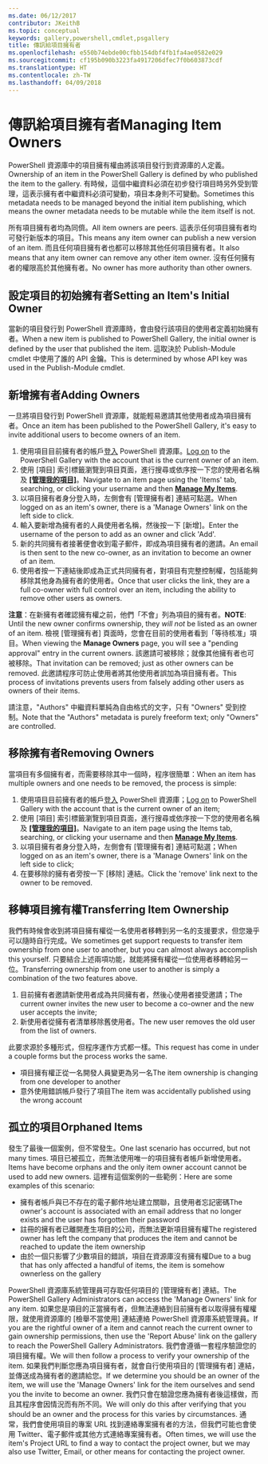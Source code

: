 ```yaml
---
ms.date: 06/12/2017
contributor: JKeithB
ms.topic: conceptual
keywords: gallery,powershell,cmdlet,psgallery
title: 傳訊給項目擁有者
ms.openlocfilehash: e550b74ebde00cfbb154dbf4fb1fa4ae0582e029
ms.sourcegitcommit: cf195b090b3223fa4917206dfec7f0b603873cdf
ms.translationtype: HT
ms.contentlocale: zh-TW
ms.lasthandoff: 04/09/2018
---
```

# <a name="managing-item-owners"></a><span data-ttu-id="6984d-103">傳訊給項目擁有者</span><span class="sxs-lookup"><span data-stu-id="6984d-103">Managing Item Owners</span></span>

<span data-ttu-id="6984d-104">PowerShell 資源庫中的項目擁有權由將該項目發行到資源庫的人定義。</span><span class="sxs-lookup"><span data-stu-id="6984d-104">Ownership of an item in the PowerShell Gallery is defined by who published the item to the gallery.</span></span>
<span data-ttu-id="6984d-105">有時候，這個中繼資料必須在初步發行項目時另外受到管理，這表示擁有者中繼資料必須可變動，項目本身則不可變動。</span><span class="sxs-lookup"><span data-stu-id="6984d-105">Sometimes this metadata needs to be managed beyond the initial item publishing, which means the owner metadata needs to be mutable while the item itself is not.</span></span>

<span data-ttu-id="6984d-106">所有項目擁有者均為同儕。</span><span class="sxs-lookup"><span data-stu-id="6984d-106">All item owners are peers.</span></span>
<span data-ttu-id="6984d-107">這表示任何項目擁有者均可發行新版本的項目。</span><span class="sxs-lookup"><span data-stu-id="6984d-107">This means any item owner can publish a new version of an item.</span></span> <span data-ttu-id="6984d-108">而且任何項目擁有者也都可以移除其他任何項目擁有者。</span><span class="sxs-lookup"><span data-stu-id="6984d-108">It also means that any item owner can remove any other item owner.</span></span>
<span data-ttu-id="6984d-109">沒有任何擁有者的權限高於其他擁有者。</span><span class="sxs-lookup"><span data-stu-id="6984d-109">No owner has more authority than other owners.</span></span>

## <a name="setting-an-items-initial-owner"></a><span data-ttu-id="6984d-110">設定項目的初始擁有者</span><span class="sxs-lookup"><span data-stu-id="6984d-110">Setting an Item's Initial Owner</span></span>

<span data-ttu-id="6984d-111">當新的項目發行到 PowerShell 資源庫時，會由發行該項目的使用者定義初始擁有者。</span><span class="sxs-lookup"><span data-stu-id="6984d-111">When a new item is published to PowerShell Gallery, the initial owner is defined by the user that published the item.</span></span> <span data-ttu-id="6984d-112">這取決於 Publish-Module cmdlet 中使用了誰的 API 金鑰。</span><span class="sxs-lookup"><span data-stu-id="6984d-112">This is determined by whose API key was used in the Publish-Module cmdlet.</span></span>

## <a name="adding-owners"></a><span data-ttu-id="6984d-113">新增擁有者</span><span class="sxs-lookup"><span data-stu-id="6984d-113">Adding Owners</span></span>

<span data-ttu-id="6984d-114">一旦將項目發行到 PowerShell 資源庫，就能輕易邀請其他使用者成為項目擁有者。</span><span class="sxs-lookup"><span data-stu-id="6984d-114">Once an item has been published to the PowerShell Gallery, it's easy to invite additional users to become owners of an item.</span></span>

1. <span data-ttu-id="6984d-115">使用項目目前擁有者的帳戶[登入](https://powershellgallery.com/users/account/LogOn) PowerShell 資源庫。</span><span class="sxs-lookup"><span data-stu-id="6984d-115">[Log on](https://powershellgallery.com/users/account/LogOn) to the PowerShell Gallery with the account that is the current owner of an item.</span></span>
2. <span data-ttu-id="6984d-116">使用 [項目] 索引標籤瀏覽到項目頁面，進行搜尋或依序按一下您的使用者名稱及 [**[管理我的項目]**](https://www.powershellgallery.com/account/Packages)。</span><span class="sxs-lookup"><span data-stu-id="6984d-116">Navigate to an item page using the 'Items' tab, searching, or clicking your username and then [**Manage My Items**](https://www.powershellgallery.com/account/Packages).</span></span>
3. <span data-ttu-id="6984d-117">以項目擁有者身分登入時，左側會有 [管理擁有者] 連結可點選。</span><span class="sxs-lookup"><span data-stu-id="6984d-117">When logged on as an item's owner, there is a 'Manage Owners' link on the left side to click.</span></span>
4. <span data-ttu-id="6984d-118">輸入要新增為擁有者的人員使用者名稱，然後按一下 [新增]。</span><span class="sxs-lookup"><span data-stu-id="6984d-118">Enter the username of the person to add as an owner and click 'Add'.</span></span>
5. <span data-ttu-id="6984d-119">新的共同擁有者接著便會收到電子郵件，即成為項目擁有者的邀請。</span><span class="sxs-lookup"><span data-stu-id="6984d-119">An email is then sent to the new co-owner, as an invitation to become an owner of an item.</span></span>
6. <span data-ttu-id="6984d-120">使用者按一下連結後即成為正式共同擁有者，對項目有完整控制權，包括能夠移除其他身為擁有者的使用者。</span><span class="sxs-lookup"><span data-stu-id="6984d-120">Once that user clicks the link, they are a full co-owner with full control over an item, including the ability to remove other users as owners.</span></span>

<span data-ttu-id="6984d-121">**注意**：在新擁有者確認擁有權之前，他們「不會」列為項目的擁有者。</span><span class="sxs-lookup"><span data-stu-id="6984d-121">**NOTE**: Until the new owner confirms ownership, they *will not* be listed as an owner of an item.</span></span>
<span data-ttu-id="6984d-122">檢視 [管理擁有者] 頁面時，您會在目前的使用者看到「等待核准」項目。</span><span class="sxs-lookup"><span data-stu-id="6984d-122">When viewing the **Manage Owners** page, you will see a "pending approval" entry in the current owners.</span></span>
<span data-ttu-id="6984d-123">該邀請可被移除；就像其他擁有者也可被移除。</span><span class="sxs-lookup"><span data-stu-id="6984d-123">That invitation can be removed; just as other owners can be removed.</span></span>
<span data-ttu-id="6984d-124">此邀請程序可防止使用者將其他使用者誤加為項目擁有者。</span><span class="sxs-lookup"><span data-stu-id="6984d-124">This process of invitations prevents users from falsely adding other users as owners of their items.</span></span>

<span data-ttu-id="6984d-125">請注意，"Authors" 中繼資料單純為自由格式的文字，只有 "Owners" 受到控制。</span><span class="sxs-lookup"><span data-stu-id="6984d-125">Note that the "Authors" metadata is purely freeform text; only "Owners" are controlled.</span></span>


## <a name="removing-owners"></a><span data-ttu-id="6984d-126">移除擁有者</span><span class="sxs-lookup"><span data-stu-id="6984d-126">Removing Owners</span></span>
<span data-ttu-id="6984d-127">當項目有多個擁有者，而需要移除其中一個時，程序很簡單：</span><span class="sxs-lookup"><span data-stu-id="6984d-127">When an item has multiple owners and one needs to be removed, the process is simple:</span></span>

1. <span data-ttu-id="6984d-128">使用項目目前擁有者的帳戶[登入](https://powershellgallery.com/users/account/LogOn) PowerShell 資源庫；</span><span class="sxs-lookup"><span data-stu-id="6984d-128">[Log on](https://powershellgallery.com/users/account/LogOn) to PowerShell Gallery with the account that is the current owner of an item;</span></span>
2. <span data-ttu-id="6984d-129">使用 [項目] 索引標籤瀏覽到項目頁面，進行搜尋或依序按一下您的使用者名稱及 [**[管理我的項目]**](https://www.powershellgallery.com/account/Packages)。</span><span class="sxs-lookup"><span data-stu-id="6984d-129">Navigate to an item page using the Items tab, searching, or clicking your username and then [**Manage My Items**](https://www.powershellgallery.com/account/Packages).</span></span>
3. <span data-ttu-id="6984d-130">以項目擁有者身分登入時，左側會有 [管理擁有者] 連結可點選；</span><span class="sxs-lookup"><span data-stu-id="6984d-130">When logged on as an item's owner, there is a 'Manage Owners' link on the left side to click;</span></span>
4. <span data-ttu-id="6984d-131">在要移除的擁有者旁按一下 [移除] 連結。</span><span class="sxs-lookup"><span data-stu-id="6984d-131">Click the 'remove' link next to the owner to be removed.</span></span>



## <a name="transferring-item-ownership"></a><span data-ttu-id="6984d-132">移轉項目擁有權</span><span class="sxs-lookup"><span data-stu-id="6984d-132">Transferring Item Ownership</span></span>
<span data-ttu-id="6984d-133">我們有時候會收到將項目擁有權從一名使用者移轉到另一名的支援要求，但您幾乎可以隨時自行完成。</span><span class="sxs-lookup"><span data-stu-id="6984d-133">We sometimes get support requests to transfer item ownership from one user to another, but you can almost always accomplish this yourself.</span></span>
<span data-ttu-id="6984d-134">只要結合上述兩項功能，就能將擁有權從一位使用者移轉給另一位。</span><span class="sxs-lookup"><span data-stu-id="6984d-134">Transferring ownership from one user to another is simply a combination of the two features above.</span></span>

1. <span data-ttu-id="6984d-135">目前擁有者邀請新使用者成為共同擁有者，然後心使用者接受邀請；</span><span class="sxs-lookup"><span data-stu-id="6984d-135">The current owner invites the new user to become a co-owner and the new user accepts the invite;</span></span>
2. <span data-ttu-id="6984d-136">新使用者從擁有者清單移除舊使用者。</span><span class="sxs-lookup"><span data-stu-id="6984d-136">The new user removes the old user from the list of owners.</span></span>

<span data-ttu-id="6984d-137">此要求源於多種形式，但程序運作方式都一樣。</span><span class="sxs-lookup"><span data-stu-id="6984d-137">This request has come in under a couple forms but the process works the same.</span></span>

* <span data-ttu-id="6984d-138">項目擁有權正從一名開發人員變更為另一名</span><span class="sxs-lookup"><span data-stu-id="6984d-138">The item ownership is changing from one developer to another</span></span>
* <span data-ttu-id="6984d-139">意外使用錯誤帳戶發行了項目</span><span class="sxs-lookup"><span data-stu-id="6984d-139">The item was accidentally published using the wrong account</span></span>


## <a name="orphaned-items"></a><span data-ttu-id="6984d-140">孤立的項目</span><span class="sxs-lookup"><span data-stu-id="6984d-140">Orphaned Items</span></span>
<span data-ttu-id="6984d-141">發生了最後一個案例，但不常發生。</span><span class="sxs-lookup"><span data-stu-id="6984d-141">One last scenario has occurred, but not many times.</span></span>
<span data-ttu-id="6984d-142">項目已被孤立，而無法使用唯一的項目擁有者帳戶新增使用者。</span><span class="sxs-lookup"><span data-stu-id="6984d-142">Items have become orphans and the only item owner account cannot be used to add new owners.</span></span>
<span data-ttu-id="6984d-143">這裡有這個案例的一些範例：</span><span class="sxs-lookup"><span data-stu-id="6984d-143">Here are some examples of this scenario:</span></span>

* <span data-ttu-id="6984d-144">擁有者帳戶與已不存在的電子郵件地址建立關聯，且使用者忘記密碼</span><span class="sxs-lookup"><span data-stu-id="6984d-144">The owner's account is associated with an email address that no longer exists and the user has forgotten their password</span></span>
* <span data-ttu-id="6984d-145">註冊的擁有者已離開產生項目的公司，而無法更新項目擁有權</span><span class="sxs-lookup"><span data-stu-id="6984d-145">The registered owner has left the company that produces the item and cannot be reached to update the item ownership</span></span>
* <span data-ttu-id="6984d-146">由於一個只影響了少數項目的錯誤，項目在資源庫沒有擁有權</span><span class="sxs-lookup"><span data-stu-id="6984d-146">Due to a bug that has only affected a handful of items, the item is somehow ownerless on the gallery</span></span>

<span data-ttu-id="6984d-147">PowerShell 資源庫系統管理員可存取任何項目的 [管理擁有者] 連結。</span><span class="sxs-lookup"><span data-stu-id="6984d-147">The PowerShell Gallery Administrators can access the 'Manage Owners' link for any item.</span></span>
<span data-ttu-id="6984d-148">如果您是項目的正當擁有者，但無法連絡到目前擁有者以取得擁有權權限，就使用資源庫的 [檢舉不當使用] 連結連絡 PowerShell 資源庫系統管理員。</span><span class="sxs-lookup"><span data-stu-id="6984d-148">If you are the rightful owner of a item and cannot reach the current owner to gain ownership permissions, then use the 'Report Abuse' link on the gallery to reach the PowerShell Gallery Administrators.</span></span>
<span data-ttu-id="6984d-149">我們會遵循一套程序驗證您的項目擁有權。</span><span class="sxs-lookup"><span data-stu-id="6984d-149">We will then follow a process to verify your ownership of the item.</span></span>
<span data-ttu-id="6984d-150">如果我們判斷您應為項目擁有者，就會自行使用項目的 [管理擁有者] 連結，並傳送成為擁有者的邀請給您。</span><span class="sxs-lookup"><span data-stu-id="6984d-150">If we determine you should be an owner of the item, we will use the 'Manage Owners' link for the item ourselves and send you the invite to become an owner.</span></span>
<span data-ttu-id="6984d-151">我們只會在驗證您應為擁有者後這樣做，而且其程序會因情況而有所不同。</span><span class="sxs-lookup"><span data-stu-id="6984d-151">We will only do this after verifying that you should be an owner and the process for this varies by circumstances.</span></span>
<span data-ttu-id="6984d-152">通常，我們會使用項目的專案 URL 找到連絡專案擁有者的方法，但我們可能也會使用 Twitter、電子郵件或其他方式連絡專案擁有者。</span><span class="sxs-lookup"><span data-stu-id="6984d-152">Often times, we will use the item's Project URL to find a way to contact the project owner, but we may also use Twitter, Email, or other means for contacting the project owner.</span></span>